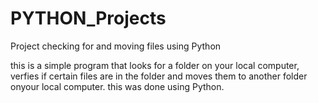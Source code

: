# PYTHON_Projects
Project checking for and moving files using Python

this is a simple program that looks for a folder on your local computer, verfies if certain files are in the folder and moves them to another folder onyour local computer.
this was done using Python.
